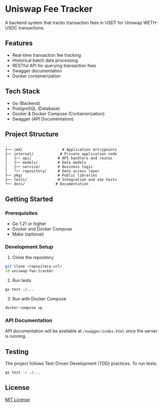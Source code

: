 # Uniswap Fee Tracker

A backend system that tracks transaction fees in USDT for Uniswap WETH-USDC transactions.

## Features

- Real-time transaction fee tracking
- Historical batch data processing
- RESTful API for querying transaction fees
- Swagger documentation
- Docker containerization

## Tech Stack

- Go (Backend)
- PostgreSQL (Database)
- Docker & Docker Compose (Containerization)
- Swagger (API Documentation)

## Project Structure

```
.
├── cmd/                  # Application entrypoints
├── internal/            # Private application code
│   ├── api/            # API handlers and routes
│   ├── models/         # Data models
│   ├── service/        # Business logic
│   └── repository/     # Data access layer
├── pkg/                # Public libraries
├── tests/              # Integration and e2e tests
└── docs/              # Documentation
```

## Getting Started

### Prerequisites

- Go 1.21 or higher
- Docker and Docker Compose
- Make (optional)

### Development Setup

1. Clone the repository

```bash
git clone <repository-url>
cd uniswap-fee-tracker
```

2. Run tests

```bash
go test ./...
```

3. Run with Docker Compose

```bash
docker-compose up
```

### API Documentation

API documentation will be available at `/swagger/index.html` once the server is running.

## Testing

The project follows Test-Driven Development (TDD) practices. To run tests:

```bash
go test -v ./...
```

## License

[MIT License](LICENSE)

